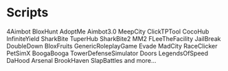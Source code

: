 # Scripts

4Aimbot
BloxHunt
AdoptMe
Aimbot3.0
MeepCity
ClickTPTool
CocoHub
InfiniteYield
SharkBite
TuperHub
SharkBite2
MM2
FLeeTheFacility
JailBreak
DoubleDown
BloxFruits
GenericRoleplayGame
Evade
MadCity
RaceClicker
PetSimX
BoogaBooga
TowerDefenseSimulator
Doors
LegendsOfSpeed
DaHood
Arsenal
BrookHaven
SlapBattles
and more...
